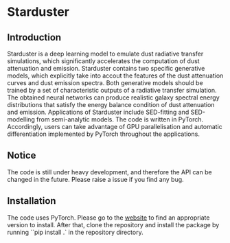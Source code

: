 # Starduster
## Introduction
Starduster is a deep learning model to emulate dust radiative transfer simulations, which significantly accelerates the computation of dust attenuation and emission. Starduster contains two specific generative models, which explicitly take into accout the features of the dust attenuation curves and dust emission spectra. Both generative models should be trained by a set of characteristic outputs of a radiative transfer simulation. The obtained neural networks can produce realistic galaxy spectral energy distributions that satisfy the energy balance condition of dust attenuation and emission. Applications of Starduster include SED-fitting and SED-modelling from semi-analytic models. The code is written in PyTorch. Accordingly, users can take advantage of GPU parallelisation and automatic differentiation implemented by PyTorch throughout the applications.
## Notice
The code is still under heavy development, and therefore the API can be changed in the future. Please raise a issue if you find any bug.
## Installation
The code uses PyTorch. Please go to the [website](https://pytorch.org/) to find an appropriate version to install. After that, clone the repository and install the package by running ``pip install .` in the repository directory.

